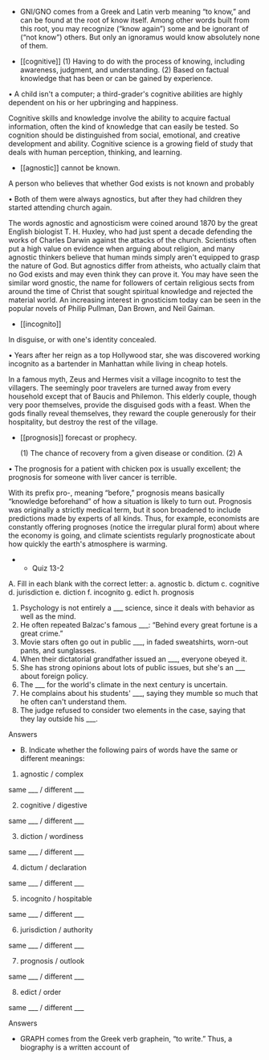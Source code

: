 - GNI/GNO comes from a Greek and Latin verb meaning “to know,” and can be found at the root of
know itself. Among other words built from this root, you may recognize (“know again”) some and be
ignorant of (“not know”) others. But only an ignoramus would know absolutely none of them.

- [[cognitive]] 
  (1)  Having  to  do  with  the  process  of  knowing,  including  awareness,
judgment,  and  understanding.  (2)  Based  on  factual  knowledge  that  has  been  or  can  be  gained  by
experience. 

•  A  child  isn't  a  computer;  a  third-grader's  cognitive  abilities  are  highly  dependent  on  his  or  her
upbringing and happiness. 

Cognitive  skills  and  knowledge  involve  the  ability  to  acquire  factual  information,  often  the  kind  of
knowledge that can easily be tested. So cognition should be distinguished from social, emotional, and
creative development and ability. Cognitive science is a growing field of study that deals with human
perception, thinking, and learning.

- [[agnostic]] 
cannot be known. 

 A person who believes that whether God exists is not known and probably

• Both of them were always agnostics, but after they had children they started attending church again. 

The words agnostic and agnosticism were coined around 1870 by the great English biologist T. H.
Huxley, who had just spent a decade defending the works of Charles Darwin against the attacks of the
church. Scientists often put a high value on evidence when arguing about religion, and many agnostic
thinkers believe that human minds simply aren't equipped to grasp the nature of God. But agnostics
differ from atheists, who actually claim that no God exists and may even think they can prove it. You
may have seen the similar word gnostic, the name for followers of certain religious sects from around
the  time  of  Christ  that  sought  spiritual  knowledge  and  rejected  the  material  world.  An  increasing
interest in gnosticism  today  can  be  seen  in  the  popular  novels  of  Philip  Pullman,  Dan  Brown,  and
Neil Gaiman.

- [[incognito]] 

 In disguise, or with one's identity concealed. 

• Years after her reign as a top Hollywood star, she was discovered working incognito as a bartender
in Manhattan while living in cheap hotels. 

In a famous myth, Zeus and Hermes visit a village incognito to test the villagers. The seemingly poor
travelers  are  turned  away  from  every  household  except  that  of  Baucis  and  Philemon.  This  elderly
couple, though very poor themselves, provide the disguised gods with a feast. When the gods finally
reveal themselves, they reward the couple generously for their hospitality, but destroy the rest of the
village.

- [[prognosis]] 
forecast or prophecy. 

  (1)  The  chance  of  recovery  from  a  given  disease  or  condition.  (2)  A

• The prognosis for a patient with chicken pox is usually excellent; the prognosis for someone with
liver cancer is terrible. 

With its prefix pro-, meaning “before,” prognosis means basically “knowledge beforehand” of how a
situation is likely to turn out. Prognosis was originally a strictly medical term, but it soon broadened
to  include  predictions  made  by  experts  of  all  kinds.  Thus,  for  example,  economists  are  constantly
offering prognoses (notice the irregular plural form) about where the economy is going, and climate
scientists regularly prognosticate about how quickly the earth's atmosphere is warming.

- - Quiz 13-2

A. Fill in each blank with the correct letter:
a. agnostic
b. dictum
c. cognitive
d. jurisdiction
e. diction
f. incognito
g. edict
h. prognosis
1. Psychology is not entirely a ___ science, since it deals with behavior as well as the mind.
2. He often repeated Balzac's famous ___: “Behind every great fortune is a great crime.”
3. Movie stars often go out in public ___, in faded sweatshirts, worn-out pants, and sunglasses.
4. When their dictatorial grandfather issued an ___, everyone obeyed it.
5. She has strong opinions about lots of public issues, but she's an ___ about foreign policy.
6. The ___ for the world's climate in the next century is uncertain.
7. He complains about his students' ___, saying they mumble so much that he often can't understand
them.
8. The judge refused to consider two elements in the case, saying that they lay outside his ___.

Answers

- B. Indicate whether the following pairs of words have the same or different meanings:
1. agnostic / complex

same ___ / different ___

2. cognitive / digestive

same ___ / different ___

3. diction / wordiness

same ___ / different ___

4. dictum / declaration

same ___ / different ___

5. incognito / hospitable

same ___ / different ___

6. jurisdiction / authority

same ___ / different ___

7. prognosis / outlook

same ___ / different ___

8. edict / order

same ___ / different ___

Answers

- GRAPH comes from the Greek verb graphein, “to write.” Thus, a biography is a written account of

